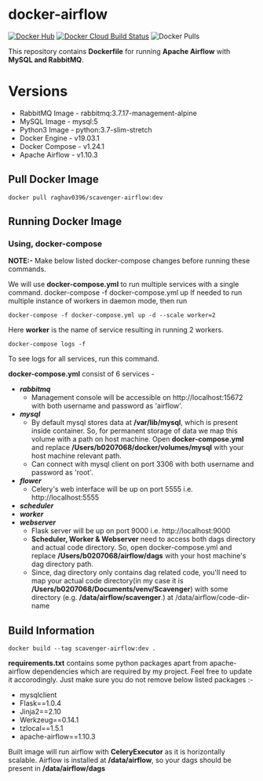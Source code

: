 # docker-airflow

[![Docker Hub](https://img.shields.io/badge/docker-ready-blue.svg)](https://hub.docker.com/r/raghav0396/scavenger-airflow)
[![Docker Cloud Build Status](https://img.shields.io/docker/cloud/build/raghav0396/scavenger-airflow)](https://hub.docker.com/r/raghav0396/scavenger-airflow/builds)
![Docker Pulls](https://img.shields.io/docker/pulls/raghav0396/scavenger-airflow)


This repository contains **Dockerfile** for running **Apache Airflow** with **MySQL and RabbitMQ**.

# Versions

- RabbitMQ Image - rabbitmq:3.7.17-management-alpine
- MySQL Image - mysql:5
- Python3 Image - python:3.7-slim-stretch
- Docker Engine - v19.03.1
- Docker Compose - v1.24.1
- Apache Airflow - v1.10.3

## Pull Docker Image
    docker pull raghav0396/scavenger-airflow:dev

## Running Docker Image
### Using, docker-compose
**NOTE:-** Make below listed docker-compose changes before running
 these commands.
 
We will use **docker-compose.yml** to run multiple services with a 
single command.
    docker-compose -f docker-compose.yml up
If needed to run multiple instance of workers in daemon mode, then run
    
    docker-compose -f docker-compose.yml up -d --scale worker=2
Here **worker** is the name of service resulting in running 2 workers.
    
    docker-compose logs -f
To see logs for all services, run this command.

**docker-compose.yml** consist of 6 services - 

- ***rabbitmq***
    - Management console will be accessible on http://localhost:15672 
    with both username and password as 'airflow'.
- ***mysql***
    - By default mysql stores data at **/var/lib/mysql**, which is 
    present inside container. So, for permanent storage of data we map 
    this volume with a path on host machine. Open **docker-compose.yml**
     and replace **/Users/b0207068/docker/volumes/mysql** 
     with your host machine relevant path.
    - Can connect with mysql client on port 3306 with both username and 
    password as 'root'.
- ***flower***
    - Celery's web interface will be up on port 5555 i.e. 
    http://localhost:5555
- ***scheduler***
- ***worker***
- ***webserver***
    - Flask server will be up on port 9000 i.e. 
    http://localhost:9000
    - **Scheduler, Worker & Webserver** need to access both dags 
    directory and actual code directory. So, open docker-compose.yml 
    and replace **/Users/b0207068/airflow/dags** with your host 
    machine's dag directory path.
    - Since, dag directory only contains dag related code, you'll need 
    to map your actual code directory(in my case it is 
    **/Users/b0207068/Documents/venv/Scavenger**) with some directory
    (e.g. **/data/airflow/scavenger**.) at /data/airflow/code-dir-name 

## Build Information
    docker build --tag scavenger-airflow:dev .
**requirements.txt** contains some python packages apart from 
apache-airflow dependencies which are required by my project. Feel free 
to update it accorodingly. Just make sure you do not remove below listed
 packages :-

- mysqlclient
- Flask==1.0.4
- Jinja2==2.10
- Werkzeug==0.14.1
- tzlocal==1.5.1
- apache-airflow==1.10.3

Built image will run airflow with **CeleryExecutor** as it is 
horizontally scalable.
Airflow is installed at **/data/airflow**, so your dags should be 
present in **/data/airflow/dags** 



